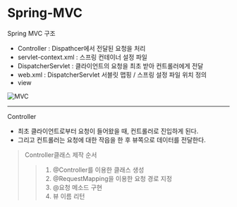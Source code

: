 # Spring-MVC

Spring MVC 구조
- Controller : Dispathcer에서 전달된 요청을 처리
- servlet-context.xml : 스프링 컨테이너 설정 파일
- DispatcherServlet : 클라이언트의 요청을 최초 받아 컨트롤러에게 전달
- web.xml : DispatcherServlet 서블릿 맵핑 / 스프링 설정 파일 위치 정의
- view

![MVC](https://user-images.githubusercontent.com/31613683/36257012-a3410c52-1298-11e8-8e0f-548d7708093d.png)


<hr/>

Controller
- 최초 클라이언트로부터 요청이 들어왔을 때, 컨트롤러로 진입하게 된다.
- 그리고 컨트롤러는 요청에 대한 작읍을 한 후 뷰쪽으로 데이터를 전달한다.


>Controller클래스 제작 순서
>> 1. @Controller를 이용한 클래스 생성
>> 2. @RequestMapping을 이용한 요청 경로 지정
>> 3. @요청 메소드 구현
>> 4. 뷰 이름 리턴


